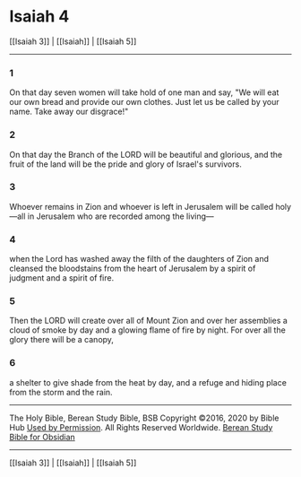 # Isaiah 4

[[Isaiah 3]] | [[Isaiah]] | [[Isaiah 5]]

---

### 1
On that day seven women will take hold of one man and say, "We will eat our own bread and provide our own clothes. Just let us be called by your name. Take away our disgrace!"

### 2
On that day the Branch of the LORD will be beautiful and glorious, and the fruit of the land will be the pride and glory of Israel's survivors.

### 3
Whoever remains in Zion and whoever is left in Jerusalem will be called holy—all in Jerusalem who are recorded among the living—

### 4
when the Lord has washed away the filth of the daughters of Zion and cleansed the bloodstains from the heart of Jerusalem by a spirit of judgment and a spirit of fire.

### 5
Then the LORD will create over all of Mount Zion and over her assemblies a cloud of smoke by day and a glowing flame of fire by night. For over all the glory there will be a canopy,

### 6
a shelter to give shade from the heat by day, and a refuge and hiding place from the storm and the rain.

---

The Holy Bible, Berean Study Bible, BSB
Copyright ©2016, 2020 by Bible Hub
[Used by Permission](https://berean.bible/terms.htm). All Rights Reserved Worldwide.
[Berean Study Bible for Obsidian](https://github.com/gapmiss/berean-study-bible-for-obsidian)

---

[[Isaiah 3]] | [[Isaiah]] | [[Isaiah 5]]

